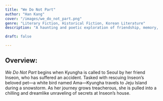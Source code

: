 ```yaml
---
title: "We Do Not Part"  
author: "Han Kang"  
cover: "/images/we_do_not_part.png"  
genre: "Literary Fiction, Historical Fiction, Korean Literature"  
description: "A haunting and poetic exploration of friendship, memory, and historical trauma as two women’s lives intertwine against the backdrop of a forgotten chapter in Korean history." 

draft: false  

---
```


## Overview: 
*We Do Not Part* begins when Kyungha is called to Seoul by her friend Inseon, who has suffered an accident. Tasked with rescuing Inseon’s beloved pet—a white bird named Ama—Kyungha travels to Jeju Island during a snowstorm. As her journey grows treacherous, she is pulled into a chilling and dreamlike unraveling of secrets at Inseon’s house. 

